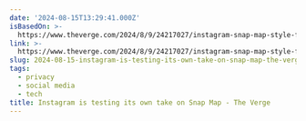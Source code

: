 ```yaml
---
date: '2024-08-15T13:29:41.000Z'
isBasedOn: >-
  https://www.theverge.com/2024/8/9/24217027/instagram-snap-map-style-feature-testing
link: >-
  https://www.theverge.com/2024/8/9/24217027/instagram-snap-map-style-feature-testing
slug: 2024-08-15-instagram-is-testing-its-own-take-on-snap-map-the-verge
tags:
  - privacy
  - social media
  - tech
title: Instagram is testing its own take on Snap Map - The Verge
---
```

 

